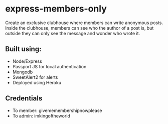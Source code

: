 # express-members-only


Create an exclusive clubhouse where members can write anonymous posts. Inside the clubhouse, members can see who the author of a post is, but outside they can only see the message and wonder who wrote it.

## Built using:

- Node/Express
- Passport JS for local authentication
- Mongodb
- SweetAlert2 for alerts
- Deployed using Heroku


## Credentials

- To member: givememembershipnowplease
- To admin: imkingoftheworld
